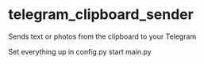 # telegram_clipboard_sender
Sends text or photos from the clipboard to your Telegram


Set everything up in config.py
start main.py
